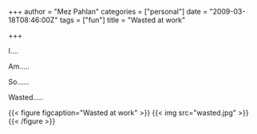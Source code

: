 +++
author = "Mez Pahlan"
categories = ["personal"]
date = "2009-03-18T08:46:00Z"
tags = ["fun"]
title = "Wasted at work"

+++

I....

Am.....

So......

Wasted.....

{{< figure figcaption="Wasted at work" >}}
    {{< img src="wasted.jpg" >}}
{{< /figure >}}

<!--more-->
